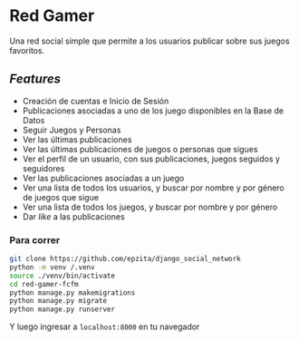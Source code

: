 
# Red Gamer

Una red social simple que permite a los usuarios publicar sobre sus juegos favoritos.

## _Features_
- Creación de cuentas e Inicio de Sesión
- Publicaciones asociadas a uno de los juego disponibles en la Base de Datos
- Seguir Juegos y Personas
- Ver las últimas publicaciones
- Ver las últimas publicaciones de juegos o personas que sigues
- Ver el perfil de un usuario, con sus publicaciones, juegos seguidos y seguidores
- Ver las publicaciones asociadas a un juego
- Ver una lista de todos los usuarios, y buscar por nombre y por género de juegos que sigue
- Ver una lista de todos los juegos, y buscar por nombre y por género
- Dar _like_ a las publicaciones

### Para correr

```bash
git clone https://github.com/epzita/django_social_network
python -m venv /.venv
source ./venv/bin/activate
cd red-gamer-fcfm
python manage.py makemigrations
python manage.py migrate
python manage.py runserver
```
Y luego ingresar a `localhost:8000` en tu navegador

